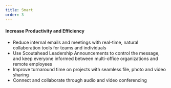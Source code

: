 ```yaml
---
title: Smart
order: 3
---
```



#### Increase Productivity and Efficiency

* Reduce internal emails and meetings with real-time, natural collaboration tools for teams and individuals
* Use Scoutahead Leadership Announcements to control the message, and keep everyone informed between multi-office organizations and remote employees
* Improve turnaround time on projects with seamless file, photo and video sharing
* Connect and collaborate through audio and video conferencing
